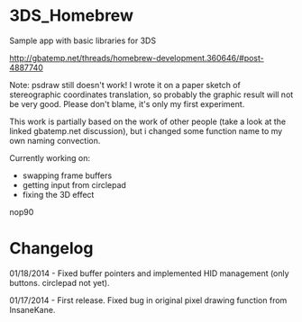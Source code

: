 3DS_Homebrew
============

Sample app with basic libraries for 3DS

http://gbatemp.net/threads/homebrew-development.360646/#post-4887740

Note:
psdraw still doesn't work! I wrote it on a paper sketch of stereographic coordinates translation, so probably the graphic result will not be very good. Please don't blame, it's only my first experiment.

This work is partially based on the work of other people (take a look at the linked gbatemp.net discussion), but i changed some function name to my own naming convection. 

Currently working on:
- swapping frame buffers
- getting input from circlepad
- fixing the 3D effect


nop90

Changelog
============

01/18/2014 - Fixed buffer pointers and implemented HID management (only buttons. circlepad not yet).

01/17/2014 - First release. Fixed bug in original pixel drawing function from InsaneKane.
